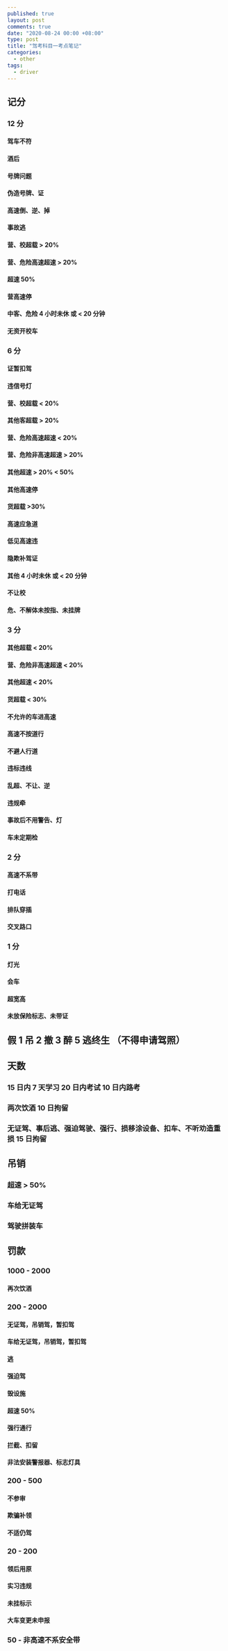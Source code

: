 ```yaml
---
published: true
layout: post
comments: true
date: "2020-08-24 00:00 +08:00"
type: post
title: "驾考科目一考点笔记"
categories:
  - other
tags:
  - driver
---
```


## 记分

### 12 分

#### 驾车不符

#### 酒后

#### 号牌问题

#### 伪造号牌、证

#### 高速倒、逆、掉

#### 事故逃

#### 营、校超载 > 20%

#### 营、危险高速超速 > 20%

#### 超速 50%

#### 营高速停

#### 中客、危险 4 小时未休 或 < 20 分钟

#### 无资开校车

### 6 分

#### 证暂扣驾

#### 违信号灯

#### 营、校超载 < 20%

#### 其他客超载 > 20%

#### 营、危险高速超速 < 20%

#### 营、危险非高速超速 > 20%

#### 其他超速 > 20% < 50%

#### 其他高速停

#### 货超载 >30%

#### 高速应急道

#### 低见高速违

#### 隐欺补驾证

#### 其他 4 小时未休 或 < 20 分钟

#### 不让校

#### 危、不解体未按指、未挂牌

### 3 分

#### 其他超载 < 20%

#### 营、危险非高速超速 < 20%

#### 其他超速 < 20%

#### 货超载 < 30%

#### 不允许的车进高速

#### 高速不按道行

#### 不避人行道

#### 违标违线

#### 乱超、不让、逆

#### 违规牵

#### 事故后不用警告、灯

#### 车未定期检

### 2 分

#### 高速不系带

#### 打电话

#### 排队穿插

#### 交叉路口

### 1 分

#### 灯光

#### 会车

#### 超宽高

#### 未放保险标志、未带证

## 假 1 吊 2 撤 3 醉 5 逃终生 （不得申请驾照）

## 天数

### 15 日内 7 天学习 20 日内考试 10 日内路考

### 两次饮酒 10 日拘留

### 无证驾、事后逃、强迫驾驶、强行、损移涂设备、扣车、不听劝造重损 15 日拘留

## 吊销

### 超速 > 50%

### 车给无证驾

### 驾驶拼装车

## 罚款

### 1000 - 2000

#### 再次饮酒

### 200 - 2000

#### 无证驾，吊销驾，暂扣驾

#### 车给无证驾，吊销驾，暂扣驾

#### 逃

#### 强迫驾

#### 毁设施

#### 超速 50%

#### 强行通行

#### 拦截、扣留

#### 非法安装警报器、标志灯具

### 200 - 500

#### 不参审

#### 欺骗补领

#### 不适仍驾

### 20 - 200

#### 领后用原

#### 实习违规

#### 未挂标示

#### 大车变更未申报

### 50 - 非高速不系安全带
